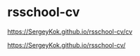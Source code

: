 # rsschool-cv

https://SergeyKok.github.io/rsschool-cv/cv

https://SergeyKok.github.io/rsschool-cv/
